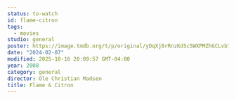 ```yaml
---
status: to-watch
id: flame-citron
tags:
  - movies
studio: general
poster: https://image.tmdb.org/t/p/original/yDqXj8rRnzKdScSWXPMZhGCLvb7.jpg
date: "2024-02-07"
modified: 2025-10-16 20:09:57 GMT-04:00
year: 2008
category: general
director: Ole Christian Madsen
title: Flame & Citron
---
```


